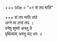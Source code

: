 +++
title = "०९ शं तप माति"

+++
शं तप माति तपो  
अग्ने मा तन्वं तपः ।  
वनेषु शुष्मो अस्तु ते  
पृथिव्याम् अस्तु यद् धरः ॥